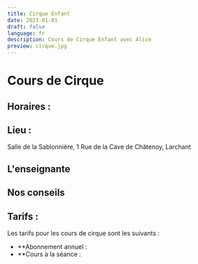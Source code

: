 ```yaml
---
title: Cirque Enfant
date: 2023-01-01
draft: false
language: fr
description: Cours de Cirque Enfant avec Alice
preview: cirque.jpg
---
```

# Cours de Cirque

## Horaires :


## Lieu :

Salle de la Sablonnière, 1 Rue de la Cave de Châtenoy, Larchant

## L'enseignante



## Nos conseils



## Tarifs :

Les tarifs pour les cours de cirque sont les suivants :

* **Abonnement annuel :
* **Cours à la séance : 

